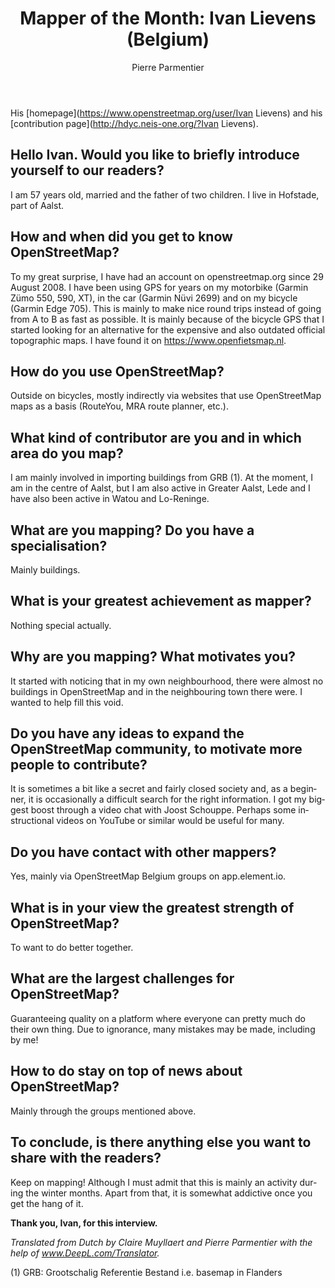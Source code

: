 ﻿---
title: "Mapper of the Month: Ivan Lievens (Belgium)"
featured: 
layout: post
category: motm
author: Pierre Parmentier
lang: en
---

His [homepage](https://www.openstreetmap.org/user/Ivan Lievens) and his [contribution page](http://hdyc.neis-one.org/?Ivan Lievens).

## Hello Ivan. Would you like to briefly introduce yourself to our readers?

I am 57 years old, married and the father of two children. I live in Hofstade, part of Aalst.

## How and when did you get to know OpenStreetMap?

To my great surprise, I have had an account on openstreetmap.org since 29 August 2008. I have been using GPS for years on my motorbike (Garmin Zümo 550, 590, XT), in the car (Garmin Nüvi 2699) and on my bicycle (Garmin Edge 705). This is mainly to make nice round trips instead of going from A to B as fast as possible. It is mainly because of the bicycle GPS that I started looking for an alternative for the expensive and also outdated official topographic maps. I have found it on https://www.openfietsmap.nl.

## How do you use OpenStreetMap?

Outside on bicycles, mostly indirectly via websites that use OpenStreetMap maps as a basis (RouteYou, MRA route planner, etc.).

## What kind of contributor are you and in which area do you map?

I am mainly involved in importing buildings from GRB (1). At the moment, I am in the centre of Aalst, but I am also active in Greater Aalst, Lede and I have also been active in Watou and Lo-Reninge.

## What are you mapping? Do you have a specialisation?

Mainly buildings.

## What is your greatest achievement as mapper?

Nothing special actually.

## Why are you mapping? What motivates you?

It started with noticing that in my own neighbourhood, there were almost no buildings in OpenStreetMap and in the neighbouring town there were. I wanted to help fill this void.

## Do you have any ideas to expand the OpenStreetMap community, to motivate more people to contribute?

It is sometimes a bit like a secret and fairly closed society and, as a beginner, it is occasionally a difficult search for the right information. I got my biggest boost through a video chat with Joost Schouppe. Perhaps some instructional videos on YouTube or similar would be useful for many.

## Do you have contact with other mappers?

Yes, mainly via OpenStreetMap Belgium groups on app.element.io.

## What is in your view the greatest strength of OpenStreetMap?

To want to do better together.

## What are the largest challenges for OpenStreetMap?

Guaranteeing quality on a platform where everyone can pretty much do their own thing. Due to ignorance, many mistakes may be made, including by me!

## How to do stay on top of news about OpenStreetMap?

Mainly through the groups mentioned above.

## To conclude, is there anything else you want to share with the readers?

Keep on mapping! Although I must admit that this is mainly an activity during the winter months. Apart from that, it is somewhat addictive once you get the hang of it.

**Thank you, Ivan, for this interview.**


*Translated from Dutch by Claire Muyllaert and Pierre Parmentier with the help of www.DeepL.com/Translator.*

(1) GRB: Grootschalig Referentie Bestand i.e. basemap in Flanders

